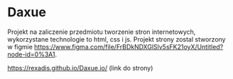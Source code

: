 # Daxue
Projekt na zaliczenie przedmiotu tworzenie stron internetowych, wykorzystane technologie to html, css i js. Projekt strony zostal stworzony w figmie https://www.figma.com/file/FrBDkNDXGlSlv5sFK21oyX/Untitled?node-id=0%3A1.

https://rexadis.github.io/Daxue.io/ (link do strony)

